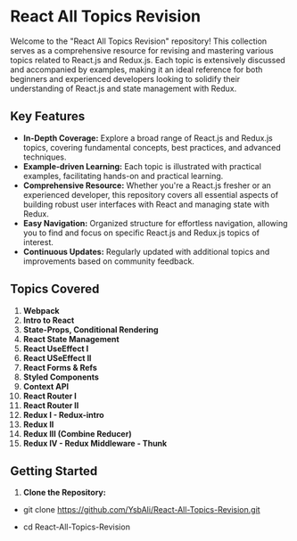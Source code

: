 # React All Topics Revision

Welcome to the "React All Topics Revision" repository! This collection serves as a comprehensive resource for revising and mastering various topics related to React.js and Redux.js. Each topic is extensively discussed and accompanied by examples, making it an ideal reference for both beginners and experienced developers looking to solidify their understanding of React.js and state management with Redux.

## Key Features

- **In-Depth Coverage:** Explore a broad range of React.js and Redux.js topics, covering fundamental concepts, best practices, and advanced techniques.
- **Example-driven Learning:** Each topic is illustrated with practical examples, facilitating hands-on and practical learning.
- **Comprehensive Resource:** Whether you're a React.js fresher or an experienced developer, this repository covers all essential aspects of building robust user interfaces with React and managing state with Redux.
- **Easy Navigation:** Organized structure for effortless navigation, allowing you to find and focus on specific React.js and Redux.js topics of interest.
- **Continuous Updates:** Regularly updated with additional topics and improvements based on community feedback.

## Topics Covered

1. **Webpack**
2. **Intro to React**
3. **State-Props, Conditional Rendering**
4. **React State Management**
5. **React UseEffect I**
6. **React USeEffect II**
7. **React Forms & Refs**
8. **Styled Components**
9. **Context API**
10. **React Router I**
11. **React Router II**
12. **Redux I - Redux-intro**
13. **Redux II**
14. **Redux III (Combine Reducer)**
15. **Redux IV - Redux Middleware - Thunk**

## Getting Started

1. **Clone the Repository:**

 - git clone https://github.com/YsbAli/React-All-Topics-Revision.git

 - cd React-All-Topics-Revision

